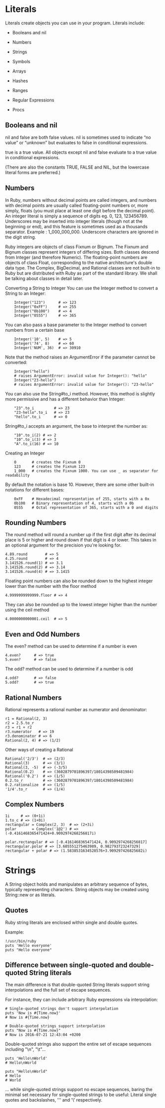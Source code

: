 **Literals**
========

Literals create objects you can use in your program. Literals include:

 - Booleans and nil

 - Numbers

 - Strings

 - Symbols

 -  Arrays

 -  Hashes

 -  Ranges

 -  Regular Expressions

 -  Procs


Booleans and nil
----------------

nil and false are both false values. nil is sometimes used to indicate “no value” or “unknown” but evaluates to false in conditional expressions.

true is a true value. All objects except nil and false evaluate to a true value in conditional expressions.

(There are also the constants TRUE, FALSE and NIL, but the lowercase literal forms are preferred.)

Numbers
-------
In Ruby, numbers without decimal points are called integers, and numbers with decimal points are usually called floating-point numbers or, more simply, floats (you must place at least one digit before the decimal point). An integer literal is simply a sequence of digits eg. 0, 123, 123456789. Underscores may be inserted into integer literals (though not at the beginning or end), and this feature is sometimes used as a thousands separator. Example : 1_000_000_000. Underscore characters are ignored in the digit string.

Ruby integers are objects of class Fixnum or Bignum. The Fixnum and Bignum classes represent integers of differing sizes. Both classes descend from Integer (and therefore Numeric). The floating-point numbers are objects of class Float, corresponding to the native architecture's double data type. The Complex, BigDecimal, and Rational classes are not built-in to Ruby but are distributed with Ruby as part of the standard library. We shall be talking about classes in detail later.

Converting a String to Integer
You can use the Integer method to convert a String to an Integer:
```
    Integer("123")      # => 123
    Integer("0xFF")     # => 255
    Integer("0b100")    # => 4
    Integer("0555")     # => 365
```
You can also pass a base parameter to the Integer method to convert numbers from a certain base
```
    Integer('10', 5)    # => 5
    Integer('74', 8)    # => 60
    Integer('NUM', 36)  # => 30910
```
Note that the method raises an ArgumentError if the parameter cannot be converted:
```
    Integer("hello")
    # raises ArgumentError: invalid value for Integer(): "hello"
    Integer("23-hello")
    # raises ArgumentError: invalid value for Integer(): "23-hello"
```
You can also use the String#to_i method. However, this method is slightly more permissive and has a different behavior than Integer:
```
    "23".to_i         # => 23
    "23-hello".to_i   # => 23
    "hello".to_i      # => 0
```
  String#to_i accepts an argument, the base to interpret the number as:
```
    "10".to_i(2) # => 2
    "10".to_i(3) # => 3
    "A".to_i(16) # => 10
```
Creating an Integer
```
    0       # creates the Fixnum 0
    123     # creates the Fixnum 123
    1_000   # creates the Fixnum 1000. You can use _ as separator for readability
```
 By default the notation is base 10. However, there are some other built-in notations for different bases:
```
    0xFF    # Hexadecimal representation of 255, starts with a 0x
    0b100   # Binary representation of 4, starts with a 0b
    0555    # Octal representation of 365, starts with a 0 and digits
```
Rounding Numbers
----------------

The round method will round a number up if the first digit after its decimal place is 5 or higher and round down if that digit is 4 or lower. This takes in an optional argument for the precision you're looking for.
```
4.89.round        # => 5
4.25.round        # => 4
3.141526.round(1) # => 3.1
3.141526.round(2) # => 3.14
3.141526.round(4) # => 3.1415
```
Floating point numbers can also be rounded down to the highest integer lower than the number with the floor method
```
4.9999999999999.floor # => 4
```
They can also be rounded up to the lowest integer higher than the number using the ceil method
```
4.0000000000001.ceil  # => 5
```
Even and Odd Numbers
--------------------

The even? method can be used to determine if a number is even
```
4.even?      # => true
5.even?      # => false
```
The odd? method can be used to determine if a number is odd
```
4.odd?       # => false
5.odd?       # => true
```

Rational Numbers
----------------

Rational represents a rational number as numerator and denominator:
```
r1 = Rational(2, 3)
r2 = 2.5.to_r
r3 = r1 + r2
r3.numerator   # => 19
r3.denominator # => 6
Rational(2, 4) # => (1/2)
```
Other ways of creating a Rational
```
Rational('2/3')  # => (2/3)
Rational(3)      # => (3/1)
Rational(3, -5)  # => (-3/5)
Rational(0.2)    # => (3602879701896397/18014398509481984)
Rational('0.2')  # => (1/5)
0.2.to_r         # => (3602879701896397/18014398509481984)
0.2.rationalize  # => (1/5)
'1/4'.to_r       # => (1/4)
```
Complex Numbers
---------------
```
1i     # => (0+1i)
1.to_c # => (1+0i)
rectangular = Complex(2, 3)  # => (2+3i)
polar       = Complex('1@2') # => (-0.4161468365471424+0.9092974268256817i)

polar.rectangular # => [-0.4161468365471424, 0.9092974268256817]
rectangular.polar # => [3.605551275463989, 0.982793723247329]
rectangular + polar # => (1.5838531634528576+3.909297426825682i)
```

Strings
======

A String object holds and manipulates an arbitrary sequence of bytes, typically representing characters. String objects may be created using String::new or as literals.

Quotes
------

Ruby string literals are enclosed within single and double quotes.

Example:
```
!/usr/bin/ruby
puts 'Hello everyone'
puts "Hello everyone"  
```


Difference between single-quoted and double-quoted String literals
------------------------------------------------------------------


The main difference is that double-quoted String literals support string interpolations and the full set of escape sequences.

For instance, they can include arbitrary Ruby expressions via interpolation:
```
# Single-quoted strings don't support interpolation
puts 'Now is #{Time.now}'
# Now is #{Time.now}

# Double-quoted strings support interpolation
puts "Now is #{Time.now}"
# Now is 2016-07-21 12:43:04 +0200
```
Double-quoted strings also support the entire set of escape sequences including "\n", "\t"...
```
puts 'Hello\nWorld'
# Hello\nWorld

puts "Hello\nWorld"
# Hello
# World
```
... while single-quoted strings support no escape sequences, baring the minimal set necessary for single-quoted strings to be useful: Literal single quotes and backslashes, '\'' and '\\' respectively.
